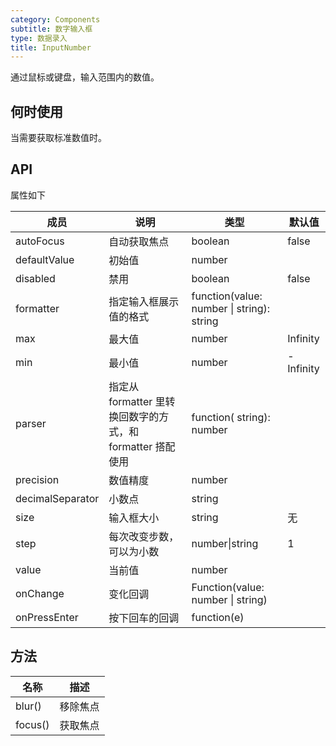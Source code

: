 ```yaml
---
category: Components
subtitle: 数字输入框
type: 数据录入
title: InputNumber
---
```


通过鼠标或键盘，输入范围内的数值。

## 何时使用

当需要获取标准数值时。

## API

属性如下

| 成员 | 说明 | 类型 | 默认值 |
| --- | --- | --- | --- |
| autoFocus | 自动获取焦点 | boolean | false |
| defaultValue | 初始值 | number |  |
| disabled | 禁用 | boolean | false |
| formatter | 指定输入框展示值的格式 | function(value: number \| string): string |  |
| max | 最大值 | number | Infinity |
| min | 最小值 | number | -Infinity |
| parser | 指定从 formatter 里转换回数字的方式，和 formatter 搭配使用 | function( string): number |  |
| precision | 数值精度 | number |  |
| decimalSeparator | 小数点 | string |  |
| size | 输入框大小 | string | 无 |
| step | 每次改变步数，可以为小数 | number\|string | 1 |
| value | 当前值 | number |  |
| onChange | 变化回调 | Function(value: number \| string) |  |
| onPressEnter | 按下回车的回调 | function(e) |  |

## 方法

| 名称    | 描述     |
| ------- | -------- |
| blur()  | 移除焦点 |
| focus() | 获取焦点 |
